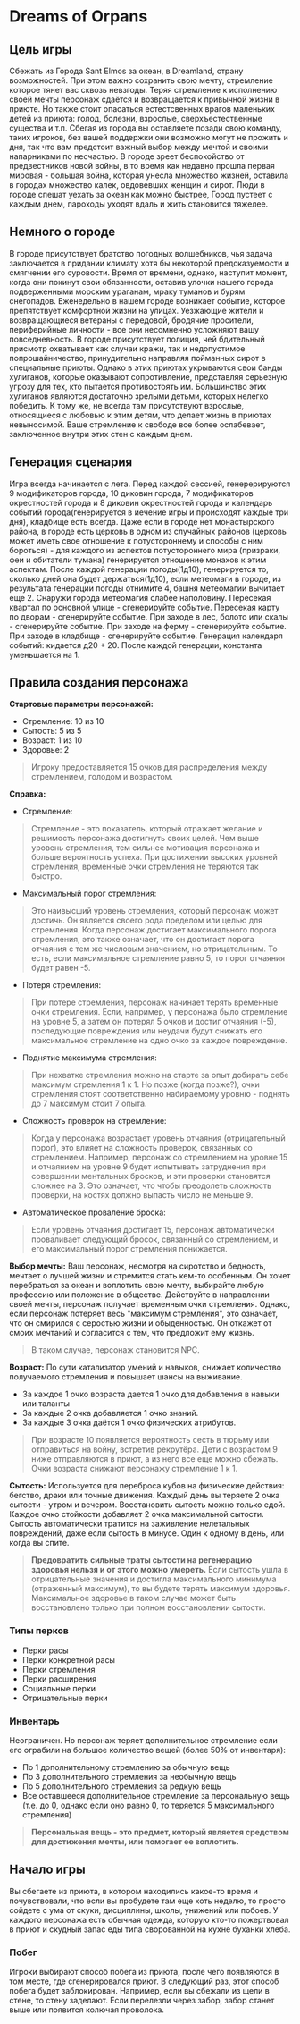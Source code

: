 # Dreams of Orpans

## Цель игры
Сбежать из Города Sant Elmos за океан, в Dreamland, страну возможностей. При этом важно сохранить свою мечту, стремление которое тянет вас сквозь невзгоды. Теряя стремление к исполнению своей мечты персонаж сдаётся и возвращается к привычной жизни в приюте. Но также стоит опасаться естестсвенных врагов маленьких детей из приюта: голод, болезни, взрослые, сверхъестественные существа и т.п.
Сбегая из города вы оставляете позади свою команду, таких игроков, без вашей поддержки они возможно могут не прожить и дня, так что вам предстоит важный выбор между мечтой и своими напарниками по несчастью. В городе зреет беспокойство от предвестников новой войны, в то время как недавно прошла первая мировая - большая война, которая унесла множество жизней, оставила в городах множество калек, овдовевших женщин и сирот. Люди в городе спешат уехать за океан как можно быстрее, Город пустеет с каждым днем, пароходы уходят вдаль и жить становится тяжелее.

## Немного о городе
В городе присутствует братство погодных волшебников, чья задача заключается в придании климату хотя бы некоторой предсказуемости и смягчении его суровости. Время от времени, однако, наступит момент, когда они покинут свои обязанности, оставив улочки нашего города подверженными морским ураганам, мраку туманов и бурям снегопадов. Еженедельно в нашем городе возникает событие, которое препятствует комфортной жизни на улицах. Уезжающие жители и возвращающиеся ветераны с передовой, бродячие просители, периферийные личности - все они несомненно усложняют вашу повседневность.
В городе присутствует полиция, чей бдительный присмотр охватывает как случаи кражи, так и недопустимое попрошайничество, принудительно направляя пойманных сирот в специальные приюты. Однако в этих приютах укрываются свои банды хулиганов, которые оказывают сопротивление, представляя серьезную угрозу для тех, кто пытается противостоять им. Большинство этих хулиганов являются достаточно зрелыми детьми, которых нелегко победить. К тому же, не всегда там присутствуют взрослые, относящиеся с любовью к этим детям, что делает жизнь в приютах невыносимой. Ваше стремление к свободе все более ослабевает, заключенное внутри этих стен с каждым днем.

## Генерация сценария
Игра всегда начинается с лета.
Перед каждой сессией, генерерируются 9 модификаторов города, 10 диковин города, 7 модификаторов окрестностей города и 8 диковин окрестностей города и календарь событий города(генерируется в иечение игры и происходят каждые три дня), кладбище есть всегда.
Даже если в городе нет монастырского района, в городе есть церковь в одном из случайных районов (церковь может иметь свое отношение к потустороннему и способы с ним бороться) - для каждого из аспектов потустороннего мира (призраки, феи и обитатели тумана) генерируется отношение монахов к этим аспектам.
После каждой генерации погоды(1д10), генерируется то, сколько дней она будет держаться(1д10), если метеомаги в городе, из результата генерации погоды отнимите 4, башня метеомагии вычитает еще 2. Снаружи города метеомагия слабее наполовину.
Пересекая квартал по основной улице - сгенерируйте событие.
Пересекая карту по дворам - сгенерируйте событие.
При заходе в лес, болото или скалы - сгенерируйте событие.
При заходе на ферму - сгенерируйте событие.
При заходе в кладбище - сгенерируйте событие.
Генерация календаря событий: кидается д20 + 20. После каждой генерации, константа уменьшается на 1.

## Правила создания персонажа
**Стартовые параметры персонажей:**
  - Стремление: 10 из 10
  - Сытость: 5 из 5
  - Возраст: 1 из 10
  - Здоровье: 2

> Игроку предоставляется 15 очков для распределения между стремлением, голодом и возрастом.

**Справка:**
  - Стремление:
  > Стремление - это показатель, который отражает желание и решимость персонажа достигнуть своих целей. Чем выше уровень стремления, тем сильнее мотивация персонажа и больше вероятность успеха. При достижении высоких уровней стремления, временные очки стремления не теряются так быстро.
  - Максимальный порог стремления:
  > Это наивысший уровень стремления, который персонаж может достичь. Он является своего рода пределом или целью для стремления. Когда персонаж достигает максимального порога стремления, это также означает, что он достигает порога отчаяния с тем же числовым значением, но отрицательным. То есть, если максимальное стремление равно 5, то порог отчаяния будет равен -5.
  - Потеря стремления:
  > При потере стремления, персонаж начинает терять временные очки стремления. Если, например, у персонажа было стремление на уровне 5, а затем он потерял 5 очков и достиг отчаяния (-5), последующие повреждения или неудачи будут снижать его максимальное стремление на одно очко за каждое повреждение.
  - Поднятие максимума стремления:
  > При нехватке стремления можно на старте за опыт добирать себе максимум стремления 1 к 1. Но позже (когда позже?), очки стремления стоят соответственно набираемому уровню - поднять до 7 максимум стоит 7 опыта.
  - Сложность проверок на стремление: 
  > Когда у персонажа возрастает уровень отчаяния (отрицательный порог), это влияет на сложность проверок, связанных со стремлением. Например, персонаж со стремлением на уровне 15 и отчаянием на уровне 9 будет испытывать затруднения при совершении ментальных бросков, и эти проверки становятся сложнее на 3. Это означает, что чтобы преодолеть сложность проверки, на костях должно выпасть число не меньше 9.
  - Автоматическое проваление броска:
  > Если уровень отчаяния достигает 15, персонаж автоматически проваливает следующий бросок, связанный со стремлением, и его максимальный порог стремления понижается.
  
**Выбор мечты:**
Ваш персонаж, несмотря на сиротство и бедность, мечтает о лучшей жизни и стремится стать кем-то особенным. Он хочет перебраться за океан и воплотить свою мечту, выбирайте любую профессию или положение в обществе. Действуйте в направлении своей мечты, персонаж получает временным очки стремления.
Однако, если персонаж потеряет весь "максимум стремления", это означает, что он смирился с серостью жизни и обыденностью. Он откажет от смоих мечтаний и согласится с тем, что предложит ему жизнь.
> В таком случае, персонаж становится NPC.

**Возраст:**
По сути катализатор умений и навыков, снижает количество получаемого стремления и повышает шансы на выживание.
- За каждое 1 очко возраста дается 1 очко для добавления в навыки или таланты
- За каждые 2 очка добавляется 1 очко знаний.
- За каждые 3 очка даётся 1 очко физических атрибутов.
> При возрасте 10 появляется вероятность сесть в тюрьму или отправиться на войну, встретив рекрутёра. Дети с возрастом 9 ниже отправляются в приют, а из него все еще можно сбежать.
Очки возраста снижают персонажу стремление 1 к 1.

**Сытость:**
Используется для переброса кубов на физические действия: бегство, драки или точные движения.
Каждый день вы теряете 2 очка сытости - утром и вечером.
Восстановить сытость можно только едой.
Каждое очко стойкости добавляет 2 очка максимальной сытости.
Сытость автоматически тратится на заживление нелетальных повреждений, даже если сытость в минусе. Один к одному в день, или когда вы спите.
> **Предовратить сильные траты сытости на регенерацию здоровья нельзя и от этого можно умереть.**
> Если сытость ушла в отрицательные значения и достигла максимального минимума (отраженный максимум), то вы будете терять максимум здоровья. Максимальное здоровье в таком случае может быть восстановлено только при полном восстановлении сытости.

### Типы перков
- Перки расы
- Перки конкретной расы
- Перки стремления
- Перки расширения
- Социальные перки
- Отрицательные перки

### Инвентарь
Неограничен. Но персонаж теряет дополнительное стремление если его ограбили на большое количество вещей (более 50% от инвентаря):
- По 1 дополнительному стремлению за обычную вещь
- По 3 дополнительного стремления за необычную вещь
- По 5 дополнительного стремления за редкую вещь
- Все оставшееся дополнительное стремление за персональную вещь (т.е. до 0, однако если оно равно 0, то теряется 5 максимального стремления)
> **Персональная вещь - это предмет, который является средством для достижения мечты, или помогает ее воплотить.**

## Начало игры
Вы сбегаете из приюта, в котором находились какое-то время и почувствовали, что если вы пробудете там еще хоть неделю, то просто сойдете с ума от скуки, дисциплины, школы, унижений или побоев. У каждого персонажа есть обычная одежда, которую кто-то пожертвовал в приют и скудный запас еды типа сворованной на кухне буханки хлеба.

### Побег
Игроки выбирают способ побега из приюта, после чего появляются в том месте, где сгенерировался приют. В следующий раз, этот способ побега будет заблокирован. Например, если вы сбежали из щели в стене, то стену заделают. Если перелезли через забор, забор станет выше или появится колючая проволока.

















